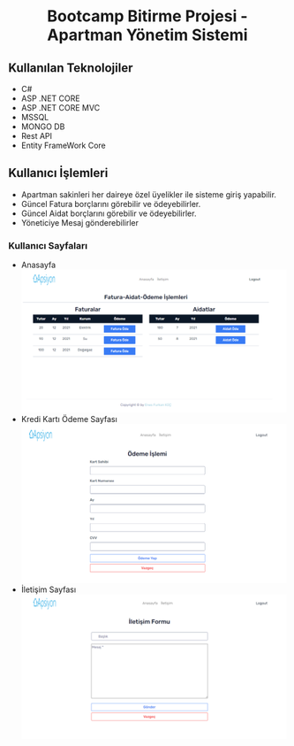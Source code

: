 # <center> Bootcamp Bitirme Projesi - Apartman Yönetim Sistemi</center>
## Kullanılan Teknolojiler
- C#
- ASP .NET CORE 
- ASP .NET CORE MVC
- MSSQL
- MONGO DB
- Rest API
- Entity FrameWork Core

## Kullanıcı İşlemleri 
- Apartman sakinleri her daireye özel üyelikler ile sisteme giriş yapabilir.
- Güncel Fatura borçlarını görebilir ve ödeyebilirler.
- Güncel Aidat borçlarını görebilir ve ödeyebilirler.
- Yöneticiye Mesaj gönderebilirler


### Kullanıcı Sayfaları
- Anasayfa
![User Anasayfa](https://raw.githubusercontent.com/ensfrknkc/Asp.Net-Core-MVC/main/WebPagePhotos/UserAnasayfa.PNG?token=AOA24XTJ4J3YWISXBS624JLA4SRLE)
- Kredi Kartı Ödeme Sayfası
![User Payment](https://raw.githubusercontent.com/ensfrknkc/Asp.Net-Core-MVC/main/WebPagePhotos/UserPayment.PNG?token=AOA24XX2WEXHA3DYWWZYXOTA4SRYQ)
- İletişim Sayfası
![User İletişim](https://raw.githubusercontent.com/ensfrknkc/Asp.Net-Core-MVC/main/WebPagePhotos/Userİletisim.PNG?token=AOA24XU7GRIM5F5HSTYKPBTA4SRZS)

